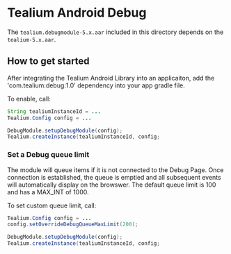 # Tealium Android Debug

The ```tealium.debugmodule-5.x.aar``` included in this directory depends on the ```tealium-5.x.aar```.

## How to get started

After integrating the Tealium Android Library into an applicaiton, add the 'com.tealium:debug:1.0' dependency into your app gradle file.

To enable, call:

```java
String tealiumInstanceId = ...
Tealium.Config config = ...

DebugModule.setupDebugModule(config);
Tealium.createInstance(tealiumInstanceId, config;
```

### Set a Debug queue limit

The module will queue items if it is not connected to the Debug Page. Once connection is established, the queue is emptied and all subsequent events will automatically display on the browswer. The default queue limit is 100 and has a MAX_INT of 1000.

To set custom queue limit, call: 

```java
Tealium.Config config = ...
config.setOverrideDebugQueueMaxLimit(200);

DebugModule.setupDebugModule(config);
Tealium.createInstance(tealiumInstanceId, config;
```